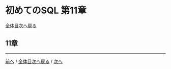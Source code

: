 # 初めてのSQL 第11章
[全体目次へ戻る](index.md)

## 11章

***

[前へ](c10.md) /
[全体目次へ戻る](index.md) /
[次へ](c12-13.md)
